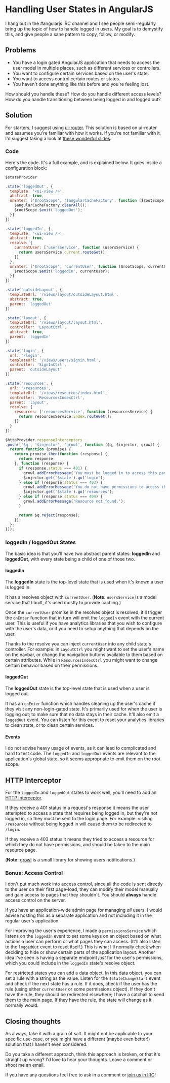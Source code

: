 # Handling User States in AngularJS

I hang out in the #angularjs IRC channel and I see people semi-regularly bring up the topic of how to handle logged in users. My goal is to demystify this, and give people a sane pattern to copy, follow, or modify.


## Problems

* You have a login gated AngularJS application that needs to access the user model in multiple places, such as different services or controllers.
* You want to configure certain services based on the user's state.
* You want to access control certain routes or states. 
* You haven't done anything like this before and you're feeling lost. 

How should you handle these? How do you handle different access levels? How do you handle transitioning between being logged in and logged out? 


## Solution

For starters, I suggest using [ui-router](https://github.com/angular-ui/ui-router). This solution is based on ui-router and assumes you're familiar with how it works. If you're not familiar with it, I'd suggest taking a look at [these wonderful slides](http://slides.com/timkindberg/ui-router). 


### Code

Here's the code. It's a full example, and is explained below. It goes inside a configuration block:

```javascript
$stateProvider

.state('loggedOut', {
  template: '<ui-view />',
  abstract: true,
  onEnter: ['$rootScope', '$angularCacheFactory', function ($rootScope, $angularCacheFactory) {
    $angularCacheFactory.clearAll();
    $rootScope.$emit('loggedOut');
  }]
})

.state('loggedIn', {
  template: '<ui-view />',
  abstract: true,
  resolve: {
    currentUser: ['usersService', function (usersService) {
      return usersService.current.routeGet();
    }]
  },
  onEnter: ['$rootScope', 'currentUser', function ($rootScope, currentUser) {
    $rootScope.$emit('loggedIn', currentUser);
  }]
})

.state('outsideLayout', {
  templateUrl: '/views/layout/outsideLayout.html',
  abstract: true,
  parent: 'loggedOut'
})    

.state('layout', {
  templateUrl: '/views/layout/layout.html',
  controller: 'LayoutCtrl',
  abstract: true,
  parent: 'loggedIn'
})

.state('login', {
  url: '/login',
  templateUrl: '/views/users/signin.html',
  controller: 'SignInCtrl',
  parent: 'outsideLayout'
})

.state('resources', {
  url: '/resources',
  templateUrl: '/views/resources/index.html',
  controller: 'ResourcesIndexCtrl',
  parent: 'layout',
  resolve: {
    resources: ['resourcesService', function (resourcesService) {
      return resourcesService.index.routeGet();
    }]
  }
});

$httpProvider.responseInterceptors
.push(['$q', '$injector', 'growl', function ($q, $injector, growl) {
  return function (promise) {
    return promise.then(function (response) {
      return response;
    }, function (response) {
      if (response.status === 401) {
        growl.addErrorMessage('You must be logged in to access this page.');
        $injector.get('$state').go('login');
      } else if (response.status === 403) {
        growl.addErrorMessage('You do not have permissions to access this resource.');
        $injector.get('$state').go('resources');
      } else if (response.status === 404) {
        growl.addErrorMessage('Resource not found.');
      }

      return $q.reject(response);
    });
  };
}]);
```


### loggedIn / loggedOut States

The basic idea is that you'll have two abstract parent states: __loggedIn__ and __loggedOut__, with every state being a child of one of those two.

#### loggedIn

The __loggedIn__ state is the top-level state that is used when it's known a user is logged in.

It has a resolves object with `currentUser`. (__Note:__ `usersService` is a model service that I built, it's used mostly to provide caching.)

Once the `currentUser` promise in the resolves object is resolved, it'll trigger the `onEnter` function that in turn will emit the `loggedIn` event with the current user. This is useful if you have analytics libraries that you wish to configure with the user's data, or if you need to setup anything that depends on the user. 

Thanks to the resolve you can inject `currentUser` into any child state's controller. For example: in `LayoutCtrl` you might want to set the user's name on the navbar, or change the navigation buttons available to them based on certain attributes. While in `ResourcesIndexCtrl` you might want to change certain behavior based on their permissions. 

#### loggedOut

The __loggedOut__ state is the top-level state that is used when a user is logged out.

It has an `onEnter` function which handles cleaning up the user's cache if they visit any non-login-gated state. It's primarily used for when the user is logging out; to make sure that no data stays in their cache. 
It'll also emit a `loggedOut` event. You can listen for this event to reset your analytics libraries to clean state, or to clean certain services. 

#### Events

I do not advise heavy usage of events, as it can lead to complicated and hard to test code. The `loggedIn` and `loggedOut` events are relevant to the application's global state, so it seems appropriate to emit them on the root scope.


## HTTP Interceptor

For the `loggedIn` and `loggedOut` states to work well, you'll need to add an [HTTP Interceptor](https://docs.angularjs.org/api/ng/service/$http#interceptors).

If they receive a 401 status in a request's response it means the user attempted to access a state that requires being logged in, but they're not logged in, so they must be sent to the login page. For example: visiting `/resources` without being logged in will cause them to be redirected to `/login`.

If they receive a 403 status it means they tried to access a resource for which they do not have permissions, and should be taken to the main resource page.

(__Note:__ [growl](https://github.com/marcorinck/angular-growl) is a small library for showing users notifications.)


### Bonus: Access Control

I don't put much work into access control, since all the code is sent directly to the user on their first page-load, they can modify their model manually and gain access to pages that they shouldn't. You should __always__ handle access control on the server.

If you have an application-wide admin page for managing _all_ users, I would advise hosting this as a separate application and not including it in the regular user's application.

For improving the user's experience, I made a `permissionsService` which listens on the `loggedIn` event to set some keys on an object based on what actions a user can perform or what pages they can access. (It'll also listen to the `loggedOut` event to reset itself.) This is what I'll normally check when deciding to hide or show certain parts of the application layout. Another idea I've seen is having a separate endpoint _just_ for the user's permissions, which you could include in the `loggedIn` state's resolve object.

For restricted states you can add a data object. In this data object, you can set a rule with a string as the value. Listen for the `$stateChangeStart` event and check if the next state has a rule. If it does, check if the user has the rule (using either `currentUser` or some permissions object). If they don't have the rule, they should be redirected elsewhere; I have a catchall to send them to the main page. If they have the rule, the state will change as it normally would.

## Closing thoughts

As always, take it with a grain of salt. It might not be applicable to your specific use-case, or you might have a different (maybe even better!) solution that I haven't even considered. 

Do you take a different approach, think this approach is broken, or that it's straight up wrong? I'd love to hear your thoughts. Leave a comment or shoot me an email.

If you have any questions feel free to ask in a comment or [join us in IRC](irc://irc.freenode.net/angularjs)!


